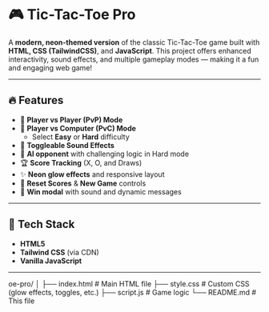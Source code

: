 # 🎮 Tic-Tac-Toe Pro

A **modern, neon-themed version** of the classic Tic-Tac-Toe game built with **HTML, CSS (TailwindCSS)**, and **JavaScript**. This project offers enhanced interactivity, sound effects, and multiple gameplay modes — making it a fun and engaging web game!

---

## 🔥 Features

- 🎲 **Player vs Player (PvP) Mode**
- 🤖 **Player vs Computer (PvC) Mode**
  - Select **Easy** or **Hard** difficulty
- 🎵 **Toggleable Sound Effects**
- 🧠 **AI opponent** with challenging logic in Hard mode
- 🏆 **Score Tracking** (X, O, and Draws)
- ✨ **Neon glow effects** and responsive layout
- 🔄 **Reset Scores** & **New Game** controls
- 🎉 **Win modal** with sound and dynamic messages

---

## 🧩 Tech Stack

- **HTML5**
- **Tailwind CSS** (via CDN)
- **Vanilla JavaScript**

---

oe-pro/
│
├── index.html         # Main HTML file
├── style.css          # Custom CSS (glow effects, toggles, etc.)
├── script.js          # Game logic
└── README.md          # This file
